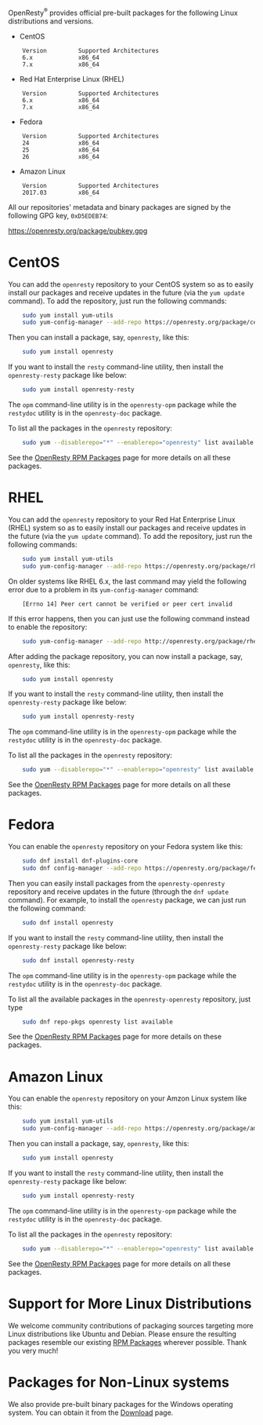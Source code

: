 <!---
    @title         OpenResty® Linux Packages
--->

OpenResty<sup>&reg;</sup> provides official pre-built packages for the following Linux distributions and versions.

* CentOS

```
    Version         Supported Architectures
    6.x             x86_64
    7.x             x86_64
```

* Red Hat Enterprise Linux (RHEL)

```
    Version         Supported Architectures
    6.x             x86_64
    7.x             x86_64
```

* Fedora

```
    Version         Supported Architectures
    24              x86_64
    25              x86_64
    26              x86_64
```

* Amazon Linux

```
    Version         Supported Architectures
    2017.03         x86_64
```

All our repositories' metadata and binary packages are signed by the following GPG key, `0xD5EDEB74`:

https://openresty.org/package/pubkey.gpg

# CentOS

You can add the `openresty` repository to your CentOS system so as to easily install
our packages and receive updates in the future (via the `yum update` command). To add the repository, just
run the following commands:

```bash
    sudo yum install yum-utils
    sudo yum-config-manager --add-repo https://openresty.org/package/centos/openresty.repo
```

Then you can install a package, say, `openresty`, like this:

```bash
    sudo yum install openresty
```

If you want to install the `resty` command-line utility, then install the `openresty-resty` package like below:

```bash
    sudo yum install openresty-resty
```

The `opm` command-line utility is in the `openresty-opm` package while the `restydoc` utility is in the
`openresty-doc` package.

To list all the packages in the `openresty` repository:

```bash
    sudo yum --disablerepo="*" --enablerepo="openresty" list available
```

See the [OpenResty RPM Packages](rpm-packages.html) page for more details on all these packages.

# RHEL

You can add the `openresty` repository to your Red Hat Enterprise Linux (RHEL) system so as to easily install
our packages and receive updates in the future (via the `yum update` command). To add the repository, just
run the following commands:

```bash
    sudo yum install yum-utils
    sudo yum-config-manager --add-repo https://openresty.org/package/rhel/openresty.repo
```

On older systems like RHEL 6.x, the last command may yield the following error due to a problem in its
`yum-config-manager` command:

```
    [Errno 14] Peer cert cannot be verified or peer cert invalid
```

If this error happens, then you can just use the following command instead to enable the repository:


```bash
    sudo yum-config-manager --add-repo http://openresty.org/package/rhel/openresty.repo
```

After adding the package repository, you can now install a package, say, `openresty`, like this:

```bash
    sudo yum install openresty
```

If you want to install the `resty` command-line utility, then install the `openresty-resty` package like below:

```bash
    sudo yum install openresty-resty
```

The `opm` command-line utility is in the `openresty-opm` package while the `restydoc` utility is in the
`openresty-doc` package.

To list all the packages in the `openresty` repository:

```bash
    sudo yum --disablerepo="*" --enablerepo="openresty" list available
```

See the [OpenResty RPM Packages](rpm-packages.html) page for more details on all these packages.

# Fedora

You can enable the `openresty` repository on your Fedora system like this:

```bash
    sudo dnf install dnf-plugins-core
    sudo dnf config-manager --add-repo https://openresty.org/package/fedora/openresty.repo
```

Then you can easily install packages from the `openresty-openresty` repository and receive updates
in the future (through the `dnf update` command). For example, to install the `openresty` package, we can just run the
following command:

```bash
    sudo dnf install openresty
```

If you want to install the `resty` command-line utility, then install the `openresty-resty` package like below:

```bash
    sudo dnf install openresty-resty
```

The `opm` command-line utility is in the `openresty-opm` package while the `restydoc` utility is in the
`openresty-doc` package.

To list all the available packages in the `openresty-openresty` repository, just type

```bash
    sudo dnf repo-pkgs openresty list available
```

See the [OpenResty RPM Packages](rpm-packages.html) page for more details on these packages.

# Amazon Linux

You can enable the `openresty` repository on your Amzon Linux system like this:

```bash
    sudo yum install yum-utils
    sudo yum-config-manager --add-repo https://openresty.org/package/amazon/openresty.repo
```

Then you can install a package, say, `openresty`, like this:

```bash
    sudo yum install openresty
```

If you want to install the `resty` command-line utility, then install the `openresty-resty` package like below:

```bash
    sudo yum install openresty-resty
```

The `opm` command-line utility is in the `openresty-opm` package while the `restydoc` utility is in the
`openresty-doc` package.

To list all the packages in the `openresty` repository:

```bash
    sudo yum --disablerepo="*" --enablerepo="openresty" list available
```

See the [OpenResty RPM Packages](rpm-packages.html) page for more details on all these packages.

# Support for More Linux Distributions

We welcome community contributions of packaging sources targeting more Linux distributions like Ubuntu and
Debian. Please ensure the resulting packages resemble our existing [RPM Packages](rpm-packages.html)
wherever possible. Thank you very much!

# Packages for Non-Linux systems

We also provide pre-built binary packages for the Windows operating system. You can obtain it from the [Download](download.html) page.
